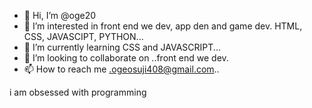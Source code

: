- 👋 Hi, I’m @oge20
- 👀 I’m interested in front end we dev, app den and game dev. HTML, CSS, JAVASCIPT, PYTHON...
- 🌱 I’m currently learning CSS and JAVASCRIPT...
- 💞️ I’m looking to collaborate on ..front end we dev.
- 📫 How to reach me .ogeosuji408@gmail.com..

<!---
oge20/oge20 is a ✨ special ✨ repository because its `README.md` (this file) appears on your GitHub profile.
You can click the Preview link to take a look at your changes.
--->
i am obsessed with programming
